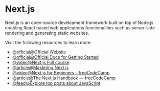 # Next.js

Next.js is an open-source development framework built on top of Node.js enabling React based web applications functionalities such as server-side rendering and generating static websites.

Visit the following resources to learn more:

- [@official@Official Website](https://nextjs.org/)
- [@official@Official Docs for Getting Started](https://nextjs.org/docs/getting-started)
- [@video@Next.js Full course](https://www.youtube.com/watch?v=9P8mASSREYM\&list=PLC3y8-rFHvwgC9mj0qv972IO5DmD-H0ZH)
- [@article@Mastering Next.js](https://masteringnextjs.com/)
- [@video@Next.js for Beginners - freeCodeCamp](https://youtu.be/KjY94sAKLlw?si=orve81YcY8Fm2vDy)
- [@article@The Next.js Handbook — freeCodeCamp](https://www.freecodecamp.org/news/the-next-js-handbook/)
- [@feed@Explore top posts about JavaScript](https://app.daily.dev/tags/javascript?ref=roadmapsh)
